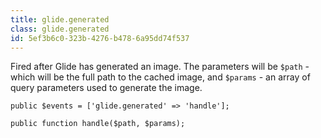 ```yaml
---
title: glide.generated
class: glide.generated
id: 5ef3b6c0-323b-4276-b478-6a95dd74f537
---
```

Fired after Glide has generated an image. The parameters will be `$path` - which will be the full path to the cached image, and `$params` - an array of query parameters used to generate the image.

```
public $events = ['glide.generated' => 'handle'];

public function handle($path, $params);
```
